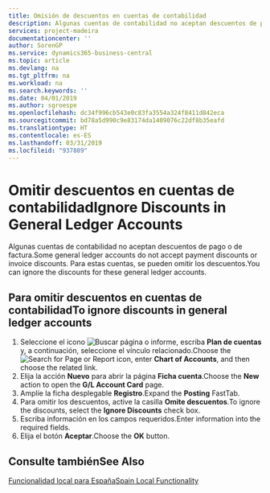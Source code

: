 ```yaml
---
title: Omisión de descuentos en cuentas de contabilidad
description: Algunas cuentas de contabilidad no aceptan descuentos de pago o de factura. Para estas cuentas, se pueden omitir los descuentos.
services: project-madeira
documentationcenter: ''
author: SorenGP
ms.service: dynamics365-business-central
ms.topic: article
ms.devlang: na
ms.tgt_pltfrm: na
ms.workload: na
ms.search.keywords: ''
ms.date: 04/01/2019
ms.author: sgroespe
ms.openlocfilehash: dc34f996cb543e0c83fa3554a324f8411d842eca
ms.sourcegitcommit: bd78a5d990c9e83174da1409076c22df8b35eafd
ms.translationtype: HT
ms.contentlocale: es-ES
ms.lasthandoff: 03/31/2019
ms.locfileid: "937889"
---
```

# <a name="ignore-discounts-in-general-ledger-accounts"></a><span data-ttu-id="be741-104">Omitir descuentos en cuentas de contabilidad</span><span class="sxs-lookup"><span data-stu-id="be741-104">Ignore Discounts in General Ledger Accounts</span></span>
<span data-ttu-id="be741-105">Algunas cuentas de contabilidad no aceptan descuentos de pago o de factura.</span><span class="sxs-lookup"><span data-stu-id="be741-105">Some general ledger accounts do not accept payment discounts or invoice discounts.</span></span> <span data-ttu-id="be741-106">Para estas cuentas, se pueden omitir los descuentos.</span><span class="sxs-lookup"><span data-stu-id="be741-106">You can ignore the discounts for these general ledger accounts.</span></span>  

## <a name="to-ignore-discounts-in-general-ledger-accounts"></a><span data-ttu-id="be741-107">Para omitir descuentos en cuentas de contabilidad</span><span class="sxs-lookup"><span data-stu-id="be741-107">To ignore discounts in general ledger accounts</span></span>  

1.  <span data-ttu-id="be741-108">Seleccione el icono ![Buscar página o informe](../../media/ui-search/search_small.png "icono Buscar página o informe"), escriba **Plan de cuentas** y, a continuación, seleccione el vínculo relacionado.</span><span class="sxs-lookup"><span data-stu-id="be741-108">Choose the ![Search for Page or Report](../../media/ui-search/search_small.png "Search for Page or Report icon") icon, enter **Chart of Accounts**, and then choose the related link.</span></span>  
2.  <span data-ttu-id="be741-109">Elija la acción **Nuevo** para abrir la página **Ficha cuenta**.</span><span class="sxs-lookup"><span data-stu-id="be741-109">Choose the **New** action to open the **G/L Account Card** page.</span></span>  
3.  <span data-ttu-id="be741-110">Amplíe la ficha desplegable **Registro**.</span><span class="sxs-lookup"><span data-stu-id="be741-110">Expand the **Posting** FastTab.</span></span>  
4.  <span data-ttu-id="be741-111">Para omitir los descuentos, active la casilla **Omite descuentos**.</span><span class="sxs-lookup"><span data-stu-id="be741-111">To ignore the discounts, select the **Ignore Discounts** check box.</span></span>  
5.  <span data-ttu-id="be741-112">Escriba información en los campos requeridos.</span><span class="sxs-lookup"><span data-stu-id="be741-112">Enter information into the required fields.</span></span>  
6.  <span data-ttu-id="be741-113">Elija el botón **Aceptar**.</span><span class="sxs-lookup"><span data-stu-id="be741-113">Choose the **OK** button.</span></span>  

## <a name="see-also"></a><span data-ttu-id="be741-114">Consulte también</span><span class="sxs-lookup"><span data-stu-id="be741-114">See Also</span></span>  
 [<span data-ttu-id="be741-115">Funcionalidad local para España</span><span class="sxs-lookup"><span data-stu-id="be741-115">Spain Local Functionality</span></span>](spain-local-functionality.md)
